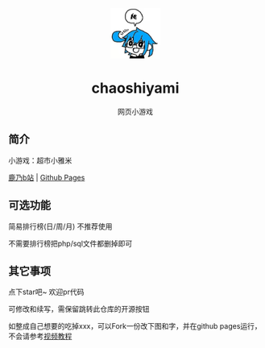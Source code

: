 <p align="center">
  <a href="https://github.com/gytxtx/chaoshiyami"><img src="https://github.com/gytxtx/chaoshiyami/blob/main/static/image/ClickBefore.png?raw=true" width="100" height="100" alt="EatKano"></a>
</p>
<div align="center">

# chaoshiyami

网页小游戏

</div>


## 简介

小游戏：超市小雅米

[鹿乃b站](https://space.bilibili.com/284572130)
|
[Github Pages](https://github.com/gytxtx/chaoshiyami)

## 可选功能

简易排行榜(日/周/月) 不推荐使用

不需要排行榜把php/sql文件都删掉即可

## 其它事项

点下star吧~ 欢迎pr代码

可修改和续写，需保留跳转此仓库的开源按钮

如整成自己想要的吃掉xxx，可以Fork一份改下图和字，并在github pages运行，不会请参考[视频教程](https://www.bilibili.com/video/BV1jT4y1y7kA)
